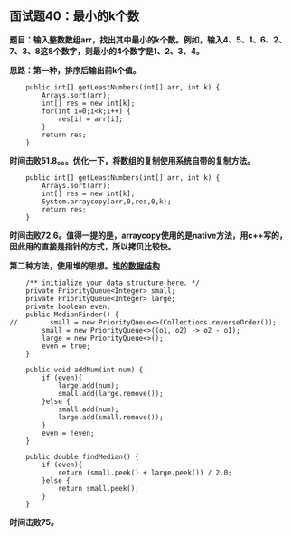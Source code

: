 ## 面试题40：最小的k个数
**题目：输入整数数组arr，找出其中最小的k个数。例如，输入4、5、1、6、2、7、3、8这8个数字，则最小的4个数字是1、2、3、4。**

**思路：第一种，排序后输出前k个值。**
```
	public int[] getLeastNumbers(int[] arr, int k) {
		Arrays.sort(arr);
		int[] res = new int[k];
		for(int i=0;i<k;i++) {
			res[i] = arr[i];
		}
		return res;
    }
```
**时间击败51.8。。。优化一下，将数组的复制使用系统自带的复制方法。**
```
	public int[] getLeastNumbers(int[] arr, int k) {
		Arrays.sort(arr);
		int[] res = new int[k];
		System.arraycopy(arr,0,res,0,k);
		return res;
    }
```
**时间击败72.6。值得一提的是，arraycopy使用的是native方法，用c++写的，因此用的直接是指针的方式，所以拷贝比较快。**

**第二种方法，使用堆的思想。[堆的数据结构]()**
```
	/** initialize your data structure here. */
    private PriorityQueue<Integer> small;
    private PriorityQueue<Integer> large;
    private boolean even;
    public MedianFinder() {
//        small = new PriorityQueue<>(Collections.reverseOrder());
        small = new PriorityQueue<>((o1, o2) -> o2 - o1);
        large = new PriorityQueue<>();
        even = true;
    }

    public void addNum(int num) {
        if (even){
            large.add(num);
            small.add(large.remove());
        }else {
            small.add(num);
            large.add(small.remove());
        }
        even = !even;
    }

    public double findMedian() {
        if (even){
            return (small.peek() + large.peek()) / 2.0;
        }else {
            return small.peek();
        }
    }
```
**时间击败75。**